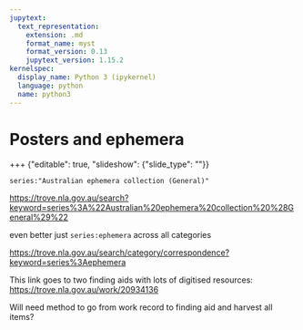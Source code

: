 ```yaml
---
jupytext:
  text_representation:
    extension: .md
    format_name: myst
    format_version: 0.13
    jupytext_version: 1.15.2
kernelspec:
  display_name: Python 3 (ipykernel)
  language: python
  name: python3
---
```


# Posters and ephemera

+++ {"editable": true, "slideshow": {"slide_type": ""}}


`series:"Australian ephemera collection (General)"` 

<https://trove.nla.gov.au/search?keyword=series%3A%22Australian%20ephemera%20collection%20%28General%29%22>

even better just `series:ephemera` across all categories

<https://trove.nla.gov.au/search/category/correspondence?keyword=series%3Aephemera>


This link goes to two finding aids with lots of digitised resources: <https://trove.nla.gov.au/work/20934136>

Will need method to go from work record to finding aid and harvest all items?
